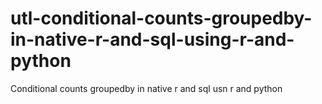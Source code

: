 # utl-conditional-counts-groupedby-in-native-r-and-sql-using-r-and-python
Conditional counts groupedby in native r and sql usn r and python  
